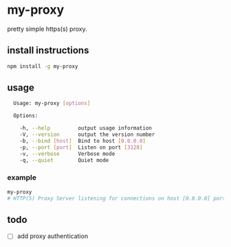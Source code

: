 # my-proxy

pretty simple https(s) proxy.

## install instructions
```bash
npm install -g my-proxy
```

## usage
```bash
  Usage: my-proxy [options]

  Options:

    -h, --help         output usage information
    -V, --version      output the version number
    -b, --bind [host]  Bind to host [0.0.0.0]
    -p, --port [port]  Listen on port [3128]
    -v, --verbose      Verbose mode
    -q, --quiet        Quiet mode
```

### example
```bash
my-proxy
# HTTP(S) Proxy Server listening for connections on host [0.0.0.0] port [3128]
```

## todo
- [ ] add proxy authentication

